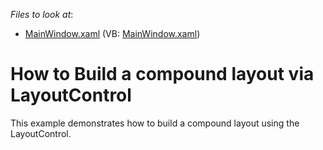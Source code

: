 <!-- default file list -->
*Files to look at*:

* [MainWindow.xaml](./CS/LayoutControl_CompoundLayout/MainWindow.xaml) (VB: [MainWindow.xaml](./VB/LayoutControl_CompoundLayout/MainWindow.xaml))
<!-- default file list end -->
# How to Build a compound layout via LayoutControl


<p>This example demonstrates how to build a compound layout using the LayoutControl.</p>

<br/>


